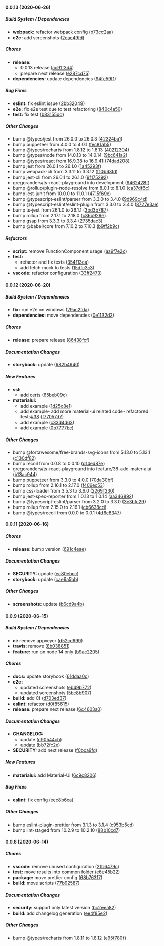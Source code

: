 #### 0.0.13 (2020-06-26)

##### Build System / Dependencies

- **webpack:** refactor webpack config ([b73cc2aa](https://github.com/gregoranders/ts-react-playground/commit/b73cc2aacd2838aecfca60a302d81630aa334a18))
- **e2e:** add screenshots ([2eae49fd](https://github.com/gregoranders/ts-react-playground/commit/2eae49fdf7ee08ec715127d82b275e28b3c9afb9))

##### Chores

- **release:**
  - 0.0.13 release ([ac91f3d4](https://github.com/gregoranders/ts-react-playground/commit/ac91f3d4798f6d163f618e14f5a835288055d51f))
  - prepare next release ([e287cd75](https://github.com/gregoranders/ts-react-playground/commit/e287cd752e5b484ff550f86bf2abd9fabf0c5444))
- **dependencies:** update dependencies ([94fc59f1](https://github.com/gregoranders/ts-react-playground/commit/94fc59f18f0f7be5637dc4726a3fc9c6a83754c3))

##### Bug Fixes

- **eslint:** fix eslint issue ([2bb32049](https://github.com/gregoranders/ts-react-playground/commit/2bb320492233bfc6bdce6c8660e61ab3932b64c5))
- **e2e:** fix e2e test due to test refactoring ([840c4a50](https://github.com/gregoranders/ts-react-playground/commit/840c4a5027f47dfe65b5fcc7f08a84150926ea47))
- **test:** fix test ([b83155dd](https://github.com/gregoranders/ts-react-playground/commit/b83155dd552bc6f8809ba115d255c4c1407f89bb))

##### Other Changes

- bump @types/jest from 26.0.0 to 26.0.3 ([42324ba1](https://github.com/gregoranders/ts-react-playground/commit/42324ba1adb0a9fca5ef7b81bfa939f3f7076f50))
- bump puppeteer from 4.0.0 to 4.0.1 ([fec81ab5](https://github.com/gregoranders/ts-react-playground/commit/fec81ab5483e80dc248b1b893f9874d44604b9b0))
- bump @types/recharts from 1.8.12 to 1.8.13 ([40212304](https://github.com/gregoranders/ts-react-playground/commit/402123045305d9d89c59acb6ec0b4d1ed98562ee))
- bump @types/node from 14.0.13 to 14.0.14 ([9bc641a2](https://github.com/gregoranders/ts-react-playground/commit/9bc641a21a6918885dc9083447d427aa8f388a97))
- bump @types/react from 16.9.38 to 16.9.41 ([74dad208](https://github.com/gregoranders/ts-react-playground/commit/74dad208eb9c7ba079b87f52539c436b414c5531))
- bump jest from 26.0.1 to 26.1.0 ([1a45293f](https://github.com/gregoranders/ts-react-playground/commit/1a45293f40f6b2c0d0042bd02e6d2c810b7fd073))
- bump webpack-cli from 3.3.11 to 3.3.12 ([f10b63fd](https://github.com/gregoranders/ts-react-playground/commit/f10b63fd4d5e8810efdc35f850b94c301382e255))
- bump jest-cli from 26.0.1 to 26.1.0 ([9f175292](https://github.com/gregoranders/ts-react-playground/commit/9f17529244e5e78c049b4d016c51a1a6c918d8e1))
- gregoranders/ts-react-playground into development ([9462428f](https://github.com/gregoranders/ts-react-playground/commit/9462428f4764a48072cecb67c7b17771762aef64))
- bump @rollup/plugin-node-resolve from 8.0.1 to 8.1.0 ([ca37df6c](https://github.com/gregoranders/ts-react-playground/commit/ca37df6cd556b7f01af052de584093f089a71ea2))
- bump jest-junit from 10.0.0 to 11.0.1 ([4715f69e](https://github.com/gregoranders/ts-react-playground/commit/4715f69e3a0806bbfb1d38202863c1443ee7cabd))
- bump @typescript-eslint/parser from 3.3.0 to 3.4.0 ([9d969c4d](https://github.com/gregoranders/ts-react-playground/commit/9d969c4d22498ec4941b778f1507bc1bc0dd8857))
- bump @typescript-eslint/eslint-plugin from 3.3.0 to 3.4.0 ([8727e3ae](https://github.com/gregoranders/ts-react-playground/commit/8727e3aebdebc9e5af7cfc006f3deebd87777190))
- bump ts-jest from 26.1.0 to 26.1.1 ([3bd3b787](https://github.com/gregoranders/ts-react-playground/commit/3bd3b787ad3a7395f6b1e43bd01ee5f97e2cc31d))
- bump rollup from 2.17.1 to 2.18.0 ([c86b929e](https://github.com/gregoranders/ts-react-playground/commit/c86b929ee19d66c95fcd50cf76b525e5f873efe6))
- bump gsap from 3.3.3 to 3.3.4 ([2735dac3](https://github.com/gregoranders/ts-react-playground/commit/2735dac36f216be7ace93c25c779b989adf5aa36))
- bump @babel/core from 7.10.2 to 7.10.3 ([b9ff2b9c](https://github.com/gregoranders/ts-react-playground/commit/b9ff2b9c0018b5ff461d698a9ebe0a7585df6fea))

##### Refactors

- **script:** remove FunctionComponent usage ([aa9f7e2c](https://github.com/gregoranders/ts-react-playground/commit/aa9f7e2c9a41ea55f2733ec227d841b23c30bca5))
- **test:**
  - refactor and fix tests ([354f13ca](https://github.com/gregoranders/ts-react-playground/commit/354f13cac8fc9511d988f1fe303f6bf34e068ad0))
  - add fetch mock to tests ([15dfc3c3](https://github.com/gregoranders/ts-react-playground/commit/15dfc3c30f0a322caf8b5a8e1617e1dc7f2bc927))
- **vscode:** refactor configuration ([33ff2473](https://github.com/gregoranders/ts-react-playground/commit/33ff247313e57d46441a6055ba5361da9f77789e))

#### 0.0.12 (2020-06-20)

##### Build System / Dependencies

- **fix:** run e2e on windows ([29ac2fda](https://github.com/gregoranders/ts-react-playground/commit/29ac2fdadffa25cb168fc9af004e330bc1b31599))
- **dependencies:** move dependencies ([0e1132d2](https://github.com/gregoranders/ts-react-playground/commit/0e1132d25165329b21e0e66ea87824c20a909ccc))

##### Chores

- **release:** prepare release ([86438fcf](https://github.com/gregoranders/ts-react-playground/commit/86438fcfe77418cfcbf2bfd12bf5625f31925027))

##### Documentation Changes

- **storybook:** update ([682b4940](https://github.com/gregoranders/ts-react-playground/commit/682b494065e1953b08fb18a20e78675cd1b8340c))

##### New Features

- **ssl:**
  - add certs ([65beb09c](https://github.com/gregoranders/ts-react-playground/commit/65beb09c17104a091579a114095da85d7cc4f018))
- **materialui:**
  - add example ([1d25c8e1](https://github.com/gregoranders/ts-react-playground/commit/1d25c8e11c087112c321d965e6ca661b68ca042f))
  - add example- add more material-ui related code- refactored tests[#38](https://github.com/gregoranders/ts-react-playground/pull/38) ([f77057d7](https://github.com/gregoranders/ts-react-playground/commit/f77057d744617a8a2600d014de2d8320796cdc33))
  - add example ([c33d4d63](https://github.com/gregoranders/ts-react-playground/commit/c33d4d639806a501496aeb6d9da9d1ffe17f86de))
  - add example ([0b7777bc](https://github.com/gregoranders/ts-react-playground/commit/0b7777bcd9b948c2e55a1afb68201786ad32ee45))

##### Other Changes

- bump @fortawesome/free-brands-svg-icons from 5.13.0 to 5.13.1 ([c130df82](https://github.com/gregoranders/ts-react-playground/commit/c130df826152679b663576fc23f7a073aafc9055))
- bump recoil from 0.0.8 to 0.0.10 ([d14ed87e](https://github.com/gregoranders/ts-react-playground/commit/d14ed87e03d7764d6d762782d4cee406ae704ea1))
- gregoranders/ts-react-playground into feature/38-add-materialui ([b13ac944](https://github.com/gregoranders/ts-react-playground/commit/b13ac9447b86546be24297d5c8fee8814a4be71d))
- bump puppeteer from 3.3.0 to 4.0.0 ([70da30bf](https://github.com/gregoranders/ts-react-playground/commit/70da30bfb037ebb13d573a58c9fbcd79ed84ab37))
- bump rollup from 2.16.1 to 2.17.0 ([f406ec53](https://github.com/gregoranders/ts-react-playground/commit/f406ec53718a21109d475b0c4ed791d7949f383a))
- bump css-loader from 3.5.3 to 3.6.0 ([2269f230](https://github.com/gregoranders/ts-react-playground/commit/2269f2302a8eb1aecefcc314cbca3441af641834))
- bump jest-spec-reporter from 1.0.13 to 1.0.14 ([aa346892](https://github.com/gregoranders/ts-react-playground/commit/aa346892c042e046e903436ccafe3aca21e3dfe2))
- bump @typescript-eslint/parser from 3.2.0 to 3.3.0 ([3e3bfc29](https://github.com/gregoranders/ts-react-playground/commit/3e3bfc29d65319933b1f5c449029a5649a3563d6))
- bump rollup from 2.15.0 to 2.16.1 ([cb6638cd](https://github.com/gregoranders/ts-react-playground/commit/cb6638cd00ba4ecd1219bc3b5e71a285b6d13a9e))
- bump @types/recoil from 0.0.0 to 0.0.1 ([4d6c8347](https://github.com/gregoranders/ts-react-playground/commit/4d6c83470ff377dad4856d899ad592232243806a))

#### 0.0.11 (2020-06-16)

##### Chores

- **release:** bump version ([691c4eae](https://github.com/gregoranders/ts-react-playground/commit/691c4eaef6532486330013308991d712ef0a2788))

##### Documentation Changes

- **SECURITY:** update ([ec80ebcc](https://github.com/gregoranders/ts-react-playground/commit/ec80ebcc582c5b4292e8bf3236041c13300097be))
- **storybook:** update ([cae6a5bb](https://github.com/gregoranders/ts-react-playground/commit/cae6a5bba05dde99d6951b63a1bb6fc8448b064f))

##### Other Changes

- **screenshots:** update ([b6cd9a4b](https://github.com/gregoranders/ts-react-playground/commit/b6cd9a4b90ae1009c786c7db2f19d7a5f8da0f2d))

#### 0.0.9 (2020-06-15)

##### Build System / Dependencies

- **ci:** remove appveyor ([d52cd699](https://github.com/gregoranders/ts-react-playground/commit/d52cd6995a48baaaf4140643df471888942ea6d8))
- **travis:** remove ([8b038851](https://github.com/gregoranders/ts-react-playground/commit/8b03885175f0552fb728d286896cb1afd7aa56b2))
- **feature:** run on node 14 only ([b9ac2205](https://github.com/gregoranders/ts-react-playground/commit/b9ac2205aaa9d7e106ae1f5d21df49b28dab78fe))

##### Chores

- **docs:** update storybook ([61ddaa0c](https://github.com/gregoranders/ts-react-playground/commit/61ddaa0c176fef6d5e9a587163384bdf3c3643a5))
- **e2e:**
  - updated screenshots ([eb49b772](https://github.com/gregoranders/ts-react-playground/commit/eb49b772c4379e2088d03157b00c8e2d42c41161))
  - updated screenshots ([5bc8b907](https://github.com/gregoranders/ts-react-playground/commit/5bc8b907ec2b0875a060adfe0ed27f80597d6a5b))
- **build:** add CI ([d703ed37](https://github.com/gregoranders/ts-react-playground/commit/d703ed37622a6b5b4e51380e048215e3c9a72df2))
- **eslint:** refactor ([d0f85615](https://github.com/gregoranders/ts-react-playground/commit/d0f8561585115e5571acaefe66b7f08c380c48c8))
- **release:** prepare next release ([6c4603a0](https://github.com/gregoranders/ts-react-playground/commit/6c4603a0762a461aee451447585869bb10e57483))

##### Documentation Changes

- **CHANGELOG:**
  - update ([c90544cb](https://github.com/gregoranders/ts-react-playground/commit/c90544cbe1ed914207ccfbd3679f7bca8462daad))
  - update ([bb72fc2e](https://github.com/gregoranders/ts-react-playground/commit/bb72fc2ece2a2d154c78c19549fc6f6c557d34e4))
- **SECURITY:** add next release ([f0bca9fd](https://github.com/gregoranders/ts-react-playground/commit/f0bca9fdc29fa671590e35e303239b1ca2dfbc52))

##### New Features

- **materialui:** add Material-Ui ([6c9c8206](https://github.com/gregoranders/ts-react-playground/commit/6c9c8206276c004f1b81dc61afe1238d16d38a0a))

##### Bug Fixes

- **eslint:** fix config ([eec8b6ca](https://github.com/gregoranders/ts-react-playground/commit/eec8b6ca02cbf74d0f40da781cdeccbbb1b3bb9b))

##### Other Changes

- bump eslint-plugin-prettier from 3.1.3 to 3.1.4 ([c953b5cd](https://github.com/gregoranders/ts-react-playground/commit/c953b5cdde80df4ccd15785598c88d9f8127d325))
- bump lint-staged from 10.2.9 to 10.2.10 ([88b10cd7](https://github.com/gregoranders/ts-react-playground/commit/88b10cd73476bdd920a6cf3aa7e591bc4e10563a))

#### 0.0.8 (2020-06-14)

##### Chores

- **vscode:** remove unused configuration ([21b6479c](https://github.com/gregoranders/ts-react-playground/commit/21b6479cdca62da9b7526ef70a33dd38b737a946))
- **test:** move results into common folder ([e6e45b22](https://github.com/gregoranders/ts-react-playground/commit/e6e45b229c6bb97eee6ea38599b4e1496288af64))
- **package:** move prettier config ([68b76317](https://github.com/gregoranders/ts-react-playground/commit/68b7631735566cec3622cb6ad9e2b51ac26d1aa8))
- **build:** move scripts ([77b92587](https://github.com/gregoranders/ts-react-playground/commit/77b92587181f43ce710c33093c7d7f10744788d9))

##### Documentation Changes

- **security:** support only latest version ([bc2eea82](https://github.com/gregoranders/ts-react-playground/commit/bc2eea828e6c8a17cc22529148ac43355f5ae0db))
- **build:** add changelog generation ([ee4f85e2](https://github.com/gregoranders/ts-react-playground/commit/ee4f85e2436ed69f264445f67c24c706b8a1f75b))

##### Other Changes

- bump @types/recharts from 1.8.11 to 1.8.12 ([e95f780f](https://github.com/gregoranders/ts-react-playground/commit/e95f780ff41d3d6802416065d4e22c3ea64ab47f))
